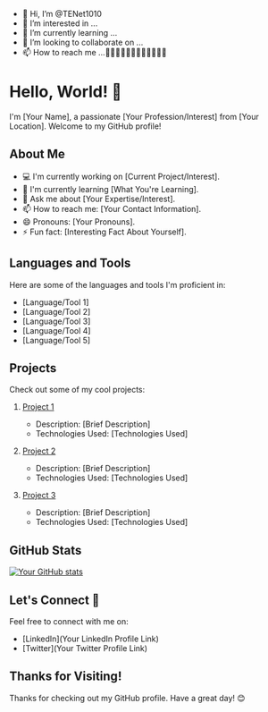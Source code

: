 - 👋 Hi, I’m @TENet1010
- 👀 I’m interested in ...
- 🌱 I’m currently learning ...
- 💞️ I’m looking to collaborate on ...
- 📫 How to reach me ...🗿🗿🗿🗿🗿💀💀💀💀🗿🗿🗿
# Hello, World! 👋

I'm [Your Name], a passionate [Your Profession/Interest] from [Your Location]. Welcome to my GitHub profile!

## About Me

- 💻 I'm currently working on [Current Project/Interest].
- 🌱 I'm currently learning [What You're Learning].
- 💬 Ask me about [Your Expertise/Interest].
- 📫 How to reach me: [Your Contact Information].
- 😄 Pronouns: [Your Pronouns].
- ⚡ Fun fact: [Interesting Fact About Yourself].

## Languages and Tools

Here are some of the languages and tools I'm proficient in:

- [Language/Tool 1]
- [Language/Tool 2]
- [Language/Tool 3]
- [Language/Tool 4]
- [Language/Tool 5]

## Projects

Check out some of my cool projects:

1. [Project 1](link)
   - Description: [Brief Description]
   - Technologies Used: [Technologies Used]
   
2. [Project 2](link)
   - Description: [Brief Description]
   - Technologies Used: [Technologies Used]
   
3. [Project 3](link)
   - Description: [Brief Description]
   - Technologies Used: [Technologies Used]

## GitHub Stats

[![Your GitHub stats](https://github-readme-stats.vercel.app/api?username=YourUsername&show_icons=true&theme=radical)](https://github.com/YourUsername)

## Let's Connect 🤝

Feel free to connect with me on:

- [LinkedIn](Your LinkedIn Profile Link)
- [Twitter](Your Twitter Profile Link)

## Thanks for Visiting!

Thanks for checking out my GitHub profile. Have a great day! 😊

<!---
TENet1010/TENet1010 is a ✨ special ✨ repository because its `README.md` (this file) appears on your GitHub profile.
You can click the Preview link to take a look at your changes.
--->
